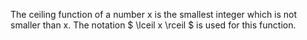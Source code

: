 The ceiling function of a number x is the smallest integer which is not
smaller than x. The notation $ \lceil x \rceil $ is used for this
function.
